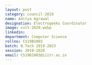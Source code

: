 ```yaml
---
layout: post
category: council-2019
name: Aditya Agrawal
designation: Electrogeeks Coordinator
image: cult-2020.webp
linkedin:
department: Computer Science
rollno: CS19B1003
batch: B.Tech 2019-2023
session: 2019-2020
email: CS19B1003@iiitr.ac.in
---
```


<!-- @format -->
